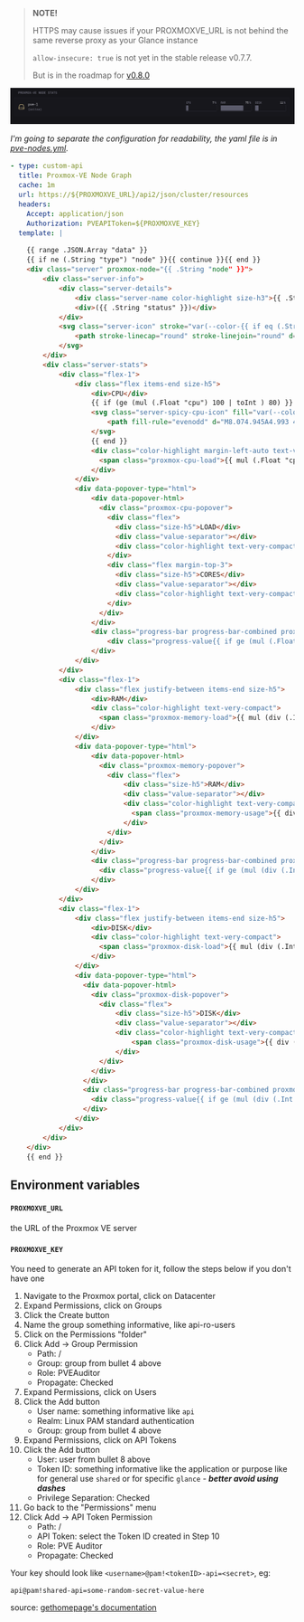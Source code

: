 > **NOTE!**
> 
> HTTPS may cause issues if your PROXMOXVE_URL is not behind the same reverse proxy as your Glance instance
>
> `allow-insecure: true` is not yet in the stable release v0.7.7.
>
> But is in the roadmap for [v0.8.0](https://github.com/glanceapp/glance/issues/361#issuecomment-2667354818)


![](preview.png)

_I'm going to separate the configuration for readability, the yaml file is in [pve-nodes.yml](pve-nodes.yml)._
```yaml
- type: custom-api
  title: Proxmox-VE Node Graph
  cache: 1m
  url: https://${PROXMOXVE_URL}/api2/json/cluster/resources
  headers:
    Accept: application/json
    Authorization: PVEAPIToken=${PROXMOXVE_KEY}
  template: |
```
```html
    {{ range .JSON.Array "data" }}
    {{ if ne (.String "type") "node" }}{{ continue }}{{ end }}
    <div class="server" proxmox-node="{{ .String "node" }}">
        <div class="server-info">
            <div class="server-details">
                <div class="server-name color-highlight size-h3">{{ .String "node" }}</div>
                <div>({{ .String "status" }})</div>
            </div>
            <svg class="server-icon" stroke="var(--color-{{ if eq (.String "status") "online" }}positive{{ else }}negative{{ end }})" xmlns="http://www.w3.org/2000/svg" fill="none" viewBox="0 0 24 24" stroke-width="1.5">
                <path stroke-linecap="round" stroke-linejoin="round" d="M21.75 17.25v-.228a4.5 4.5 0 0 0-.12-1.03l-2.268-9.64a3.375 3.375 0 0 0-3.285-2.602H7.923a3.375 3.375 0 0 0-3.285 2.602l-2.268 9.64a4.5 4.5 0 0 0-.12 1.03v.228m19.5 0a3 3 0 0 1-3 3H5.25a3 3 0 0 1-3-3m19.5 0a3 3 0 0 0-3-3H5.25a3 3 0 0 0-3 3m16.5 0h.008v.008h-.008v-.008Zm-3 0h.008v.008h-.008v-.008Z" />
            </svg>
        </div>
        <div class="server-stats">
            <div class="flex-1">
                <div class="flex items-end size-h5">
                    <div>CPU</div>
                    {{ if (ge (mul (.Float "cpu") 100 | toInt ) 80) }}
                    <svg class="server-spicy-cpu-icon" fill="var(--color-negative)" xmlns="http://www.w3.org/2000/svg" viewBox="0 0 16 16" >
                        <path fill-rule="evenodd" d="M8.074.945A4.993 4.993 0 0 0 6 5v.032c.004.6.114 1.176.311 1.709.16.428-.204.91-.61.7a5.023 5.023 0 0 1-1.868-1.677c-.202-.304-.648-.363-.848-.058a6 6 0 1 0 8.017-1.901l-.004-.007a4.98 4.98 0 0 1-2.18-2.574c-.116-.31-.477-.472-.744-.28Zm.78 6.178a3.001 3.001 0 1 1-3.473 4.341c-.205-.365.215-.694.62-.59a4.008 4.008 0 0 0 1.873.03c.288-.065.413-.386.321-.666A3.997 3.997 0 0 1 8 8.999c0-.585.126-1.14.351-1.641a.42.42 0 0 1 .503-.235Z" clip-rule="evenodd" />
                    </svg>
                    {{ end }}
                    <div class="color-highlight margin-left-auto text-very-compact">
                      <span class="proxmox-cpu-load">{{ mul (.Float "cpu") 100 | toInt | formatNumber }}</span> <span class="color-base">%</span>
                    </div>
                </div>
                <div data-popover-type="html">
                    <div data-popover-html>
                      <div class="proxmox-cpu-popover">
                        <div class="flex">
                          <div class="size-h5">LOAD</div>
                          <div class="value-separator"></div>
                          <div class="color-highlight text-very-compact"><span class="proxmox-cpu-load">{{ mul (.Float "cpu") 100 | toInt | formatNumber }}</span> <span class="color-base size-h5">%</span></div>
                        </div>
                        <div class="flex margin-top-3">
                          <div class="size-h5">CORES</div>
                          <div class="value-separator"></div>
                          <div class="color-highlight text-very-compact proxmox-max-cpu">{{ .Int "maxcpu" }}</div>
                        </div>
                      </div>
                    </div>
                    <div class="progress-bar progress-bar-combined proxmox-cpu-progress">
                        <div class="progress-value{{ if ge (mul (.Float "cpu") 100 | toInt) 80 }} progress-value-notice{{ end }}" style="--percent: {{ mul (.Float "cpu") 100 | toInt | formatNumber }}"></div>
                    </div>
                </div>
            </div>
            <div class="flex-1">
                <div class="flex justify-between items-end size-h5">
                    <div>RAM</div>
                    <div class="color-highlight text-very-compact">
                      <span class="proxmox-memory-load">{{ mul (div (.Int "mem" | toFloat) (.Int "maxmem" | toFloat)) 100 | toInt }}</span> <span class="color-base">%</span>
                    </div>
                </div>
                <div data-popover-type="html">
                    <div data-popover-html>
                      <div class="proxmox-memory-popover">
                        <div class="flex">
                            <div class="size-h5">RAM</div>
                            <div class="value-separator"></div>
                            <div class="color-highlight text-very-compact">
                              <span class="proxmox-memory-usage">{{ div (.Int "mem" | toFloat) 1073741824 | toInt | formatNumber }}GB</span> <span class="color-base size-h5">/</span> <span class="proxmox-memory-max">{{ div (.Int "maxmem" | toFloat) 1073741824 | toInt | formatNumber }}GB</span>
                            </div>
                        </div>
                      </div>
                    </div>
                    <div class="progress-bar progress-bar-combined proxmox-memory-progress">
                      <div class="progress-value{{ if ge (mul (div (.Int "mem" | toFloat) (.Int "maxmem" | toFloat)) 100 | toInt) 80 }} progress-value-notice{{ end }}" style="--percent: {{ mul (div (.Int "mem" | toFloat) (.Int "maxmem" | toFloat)) 100 | toInt }}"></div>
                    </div>
                </div>
            </div>
            <div class="flex-1">
                <div class="flex justify-between items-end size-h5">
                    <div>DISK</div>
                    <div class="color-highlight text-very-compact">
                      <span class="proxmox-disk-load">{{ mul (div (.Int "disk" | toFloat) (.Int "maxdisk" | toFloat)) 100 | toInt }}</span> <span class="color-base">%</span>
                    </div>
                </div>
                <div data-popover-type="html">
                  <div data-popover-html>
                    <div class="proxmox-disk-popover">
                      <div class="flex">
                          <div class="size-h5">DISK</div>
                          <div class="value-separator"></div>
                          <div class="color-highlight text-very-compact">
                              <span class="proxmox-disk-usage">{{ div (.Int "disk" | toFloat) 1073741824 | toInt | formatNumber }}GB</span> <span class="color-base size-h5">/</span> <span class="proxmox-disk-max">{{ div (.Int "maxdisk" | toFloat) 1073741824 | toInt | formatNumber }}GB</span>
                          </div>
                      </div>
                    </div>
                  </div>
                  <div class="progress-bar progress-bar-combined proxmox-disk-progress">
                    <div class="progress-value{{ if ge (mul (div (.Int "disk" | toFloat) (.Int "maxdisk" | toFloat)) 100 | toInt) 80 }} progress-value-notice{{ end }}" style="--percent: {{ mul (div (.Int "disk" | toFloat) (.Int "maxdisk" | toFloat)) 100 | toInt }}"></div>
                  </div>
                </div>
            </div>
        </div>
    </div>
    {{ end }}
```

## Environment variables

#### `PROXMOXVE_URL`
the URL of the Proxmox VE server

#### `PROXMOXVE_KEY`
You need to generate an API token for it, follow the steps below if you don't have one

1. Navigate to the Proxmox portal, click on Datacenter
2. Expand Permissions, click on Groups
3. Click the Create button
4. Name the group something informative, like api-ro-users
5. Click on the Permissions "folder"
6. Click Add -> Group Permission
    - Path: /
    - Group: group from bullet 4 above
    - Role: PVEAuditor
    - Propagate: Checked
7. Expand Permissions, click on Users
8. Click the Add button
    - User name: something informative like `api`
    - Realm: Linux PAM standard authentication
    - Group: group from bullet 4 above
9. Expand Permissions, click on API Tokens
10. Click the Add button
    - User: user from bullet 8 above
    - Token ID: something informative like the application or purpose like  for general use `shared` or for specific `glance` - **_better avoid using dashes_**
    - Privilege Separation: Checked
11. Go back to the "Permissions" menu
12. Click Add -> API Token Permission
    - Path: /
    - API Token: select the Token ID created in Step 10
    - Role: PVE Auditor
    - Propagate: Checked

Your key should look like `<username>@pam!<tokenID>-api=<secret>`, eg:
```
api@pam!shared-api=some-random-secret-value-here
```

source: [gethomepage's documentation](https://github.com/gethomepage/homepage/blob/main/docs/widgets/services/proxmox.md)